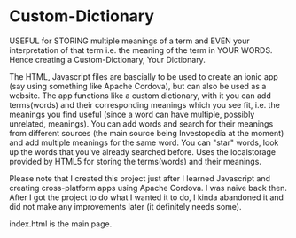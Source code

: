 # Custom-Dictionary

USEFUL for STORING multiple meanings of a term and EVEN your interpretation of that term i.e. the meaning of the term in YOUR WORDS. Hence creating a Custom-Dictionary, Your Dictionary.

The HTML, Javascript files are bascially to be used to create an ionic app (say using something like Apache Cordova), but can also be used as a website. The app functions like a custom dictionary, with it you can add terms(words) and their corresponding meanings which you see fit, i.e. the meanings you find useful (since a word can have multiple, possibly unrelated, meanings). You can add words and search for their meanings from different sources (the main source being Investopedia at the moment) and add multiple meanings for the same word. You can "star" words, look up  the words that you've already searched before. Uses the localstorage provided by HTML5 for storing the terms(words) and their meanings.

Please note that I created this project just after I learned Javascript and creating cross-platform apps using Apache Cordova. I was naive back then. After I got the project to do what I wanted it to do, I kinda abandoned it and did not make any improvements later (it definitely needs some). 


index.html is the main page.
